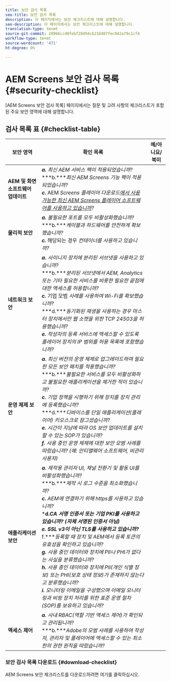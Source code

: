```yaml
---
title: 보안 검사 목록
seo-title: 보안 검사 목록
description: 이 페이지에서는 보안 체크리스트에 대해 설명합니다.
seo-description: 이 페이지에서는 보안 체크리스트에 대해 설명합니다.
translation-type: tm+mt
source-git-commit: 28966ccd0febf28494cb218407fec942a79c1cf4
workflow-type: tm+mt
source-wordcount: '471'
ht-degree: 0%

---
```



# AEM Screens 보안 검사 목록  {#security-checklist}

[AEM Screens 보안 검사 목록] 페이지에서는 질문 및 고려 사항의 체크리스트가 포함된 주요 보안 영역에 대해 설명합니다.

## 검사 목록 표 {#checklist-table}

| **보안 영역** | **확인 목록** | **예/아니요/북미** |
|---|---|---|
| **AEM 및 화면 소프트웨어 업데이트** | ***a.*** *최신 AEM 서비스 팩이 적용되었습니까?* <br>***b.****최신 AEM Screens 기능 팩이 적용되었습니까?*<br>***c.*** AEM *Screens 플레이어 다운로드[에서 사용 가능한 최신 AEM Screens 플레이어 소프트웨어를 사용하고 있습니까](https://download.macromedia.com/screens/)?* |
| **물리적 보안** | ***a.*** *불필요한 포트를 모두 비활성화했습니까?* <br>***b.****케이블과 하드웨어를 안전하게 확보했습니까?*<br>***c.*** 해당되는 경우 *컨테이너를 사용하고 있습니까?* |
| **네트워크 보안** | ***a.*** *사이니지 장치에 분리된 서브넷을 사용하고 있습니까?* <br>***b.****분리된 서브넷에서 AEM, Analytics 또는 기타 필요한 서비스를 비롯한 필요한 끝점에 대한 액세스를 허용합니까?*<br>***c.*** 기업 모범 *사례를 사용하여 Wi-Fi를 확보했습니까?* <br>***d.****동기화된 재생을 사용하는 경우 마스터 장치에서만 웹 소켓을 위한 TCP 24503을 허용했습니까?*<br>***e.*** *작성자의 등록 서비스에 액세스할 수 있도록 플레이어 장치의 IP 범위를 허용 목록에 포함했습니까?* |
| **운영 체제 보안** | ***a.*** *최신 버전의 운영 체제로 업그레이드하여 필요한 모든 보안 패치를 적용했습니까?* <br>***b.****불필요한 서비스를 모두 비활성화하고 불필요한 애플리케이션을 제거한 적이 있습니까?*<br>***c.*** *기업 정책을 시행하기 위해 장치를 장치 관리에 등록했습니까?* <br>***d.****디바이스를 단일 애플리케이션(플레이어) 키오스크로 잠그셨습니까?*<br>***e.*** *시간이 지남에 따라 OS 보안 업데이트를 설치할 수 있는 SOP가 있습니까?*<br> ***f.*** *사용 중인 운영 체제에 대한 보안 모범 사례를 따랐습니까? (예: 안티맬웨어 소프트웨어, 비관리 사용자)* |
| **애플리케이션 보안** | ***a.*** *제작용 관리자 UI, 채널 전환기 및 활동 UI를 비활성화했습니까?* <br>***b.****제작 시 로그 수준을 최소화했습니까?*<br>***c.*** *AEM에 연결하기 위해 https를 사용하고 있습니까?* <br>***d.****CA 서명 인증서 또는 기업 PKI를 사용하고 있습니까? (자체 서명된 인증서 아님)*<br>***e.**** SSL v3이 아닌 TLS를 사용하고 있습니까?*<br>*** f.****등록할 때 장치 및 AEM에서 등록 토큰의 유효성을 확인하고 있습니까?*<br> ***g.*** *사용 중인 데이터와 장치에 PII나 PHI가 없다는 사실을 분류했습니까?*<br> ***h.*** *사용 중인 데이터와 장치에 PII(개인 식별 정보) 또는 PHI(보호 상태 정보)가 존재하지 않는다고 분류했습니까?*<br> ***i.*** *모니터링 이메일을 구성했으며 이메일 모니터링과 비핑 장치 처리를 위한 표준 운영 절차(SOP)를 보유하고 있습니까?* |
| **액세스 제어** | ***a.*** *사내 RBAC(역할 기반 액세스 제어)가 확인되고 관리됩니까?* <br>***b.****Adobe의 모범 사례를 사용하여 작성자, 관리자 및 플레이어에 액세스할 수 있는 최소한의 권한 원칙을 따랐습니까?* |

### 보안 검사 목록 다운로드 {#download-checklist}

AEM Screens 보안 체크리스트를 다운로드하려면 여기를 클릭하십시오.



